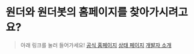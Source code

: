 # 원더와 원더봇의 홈페이지를 찾아가시려고요?

> 아래 링크를 눌러 들어가세요!
[공식 홈페이지](http://wonderbot.xyz)
[상태 페이지](http://status.wonderbot.xyz)
[개발자 소개](http://b.wonderbot.xyz/dev)
